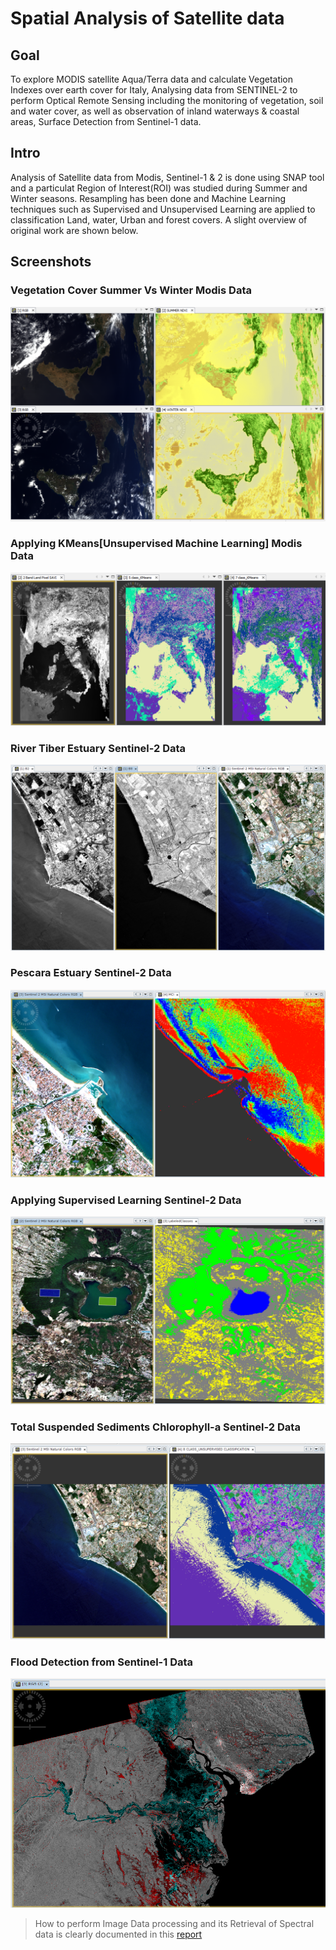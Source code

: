 # Spatial Analysis of Satellite data

## Goal

To explore MODIS satellite Aqua/Terra data and calculate Vegetation Indexes over earth cover for Italy, Analysing data from SENTINEL-2 to perform Optical Remote Sensing including the monitoring of vegetation, soil and water cover, as well as observation of inland waterways & coastal areas, Surface Detection from Sentinel-1 data.

## Intro

Analysis of Satellite data from Modis, Sentinel-1 & 2 is done using SNAP tool and a particulat Region of Interest(ROI) was studied during Summer and Winter seasons. Resampling has been done and Machine Learning techniques such as Supervised and Unsupervised Learning are applied to classification Land, water, Urban and forest covers. A slight overview of original work are shown below.

## Screenshots

### Vegetation Cover Summer Vs Winter Modis Data

![Screen 1](https://github.com/AVcodeMaverick7/EarthObservation-DataAnalysis/blob/main/Screenshots/01_SUM_WIN_VEGE.png)

### Applying KMeans[Unsupervised Machine Learning] Modis Data

![Screen 2](https://github.com/AVcodeMaverick7/EarthObservation-DataAnalysis/blob/main/Screenshots/02_SAVI_5_7_US_C.png)

### River Tiber Estuary Sentinel-2 Data

![Screen 3](https://github.com/AVcodeMaverick7/EarthObservation-DataAnalysis/blob/main/Screenshots/03_RGB_Tiber.png)

### Pescara Estuary Sentinel-2 Data

![Screen 4](https://github.com/AVcodeMaverick7/EarthObservation-DataAnalysis/blob/main/Screenshots/04_MCI_Pescara.png)

### Applying Supervised Learning Sentinel-2 Data

![Screen 5](https://github.com/AVcodeMaverick7/EarthObservation-DataAnalysis/blob/main/Screenshots/05_Lake_Supervised.png)

### Total Suspended Sediments Chlorophyll-a Sentinel-2 Data

![Screen 6](https://github.com/AVcodeMaverick7/EarthObservation-DataAnalysis/blob/main/Screenshots/06_Tiber_Discharge.png)

### Flood Detection from Sentinel-1 Data

![Screen 7](https://github.com/AVcodeMaverick7/EarthObservation-DataAnalysis/blob/main/Screenshots/07_Flood_Detection.png)


> How to perform Image Data processing and its Retrieval of Spectral data is clearly documented in this [report](https://github.com/AVcodeMaverick7/EarthObservation-DataAnalysis/blob/main/Earth%20Observation%20Image%20data%20processing%20and%20retrieval.pdf)

